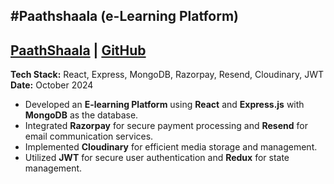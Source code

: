 #Paathshaala (e-Learning Platform)
---
## [PaathShaala](https://paathshaala.web3ngineer.in) | [GitHub](https://github.com/web3ngineer/paathshaala)  
**Tech Stack:** React, Express, MongoDB, Razorpay, Resend, Cloudinary, JWT  
**Date:** October 2024  

- Developed an **E-learning Platform** using **React** and **Express.js** with **MongoDB** as the database.  
- Integrated **Razorpay** for secure payment processing and **Resend** for email communication services.  
- Implemented **Cloudinary** for efficient media storage and management.  
- Utilized **JWT** for secure user authentication and **Redux** for state management.  

